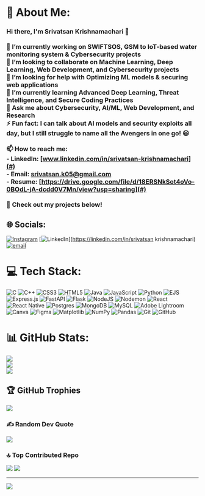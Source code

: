 # 💫 About Me:
### Hi there, I'm Srivatsan Krishnamachari 👋  <br><br>🔭 I’m currently working on **SWIFTSOS, GSM to IoT-based water monitoring system & Cybersecurity projects**  <br>👯 I’m looking to collaborate on **Machine Learning, Deep Learning, Web Development, and Cybersecurity projects**  <br>🤝 I’m looking for help with **Optimizing ML models & securing web applications**  <br>🌱 I’m currently learning **Advanced Deep Learning, Threat Intelligence, and Secure Coding Practices**  <br>💬 Ask me about **Cybersecurity, AI/ML, Web Development, and Research**  <br>⚡ Fun fact: **I can talk about AI models and security exploits all day, but I still struggle to name all the Avengers in one go!** 😆  <br><br>📫 How to reach me:  <br>- LinkedIn: [www.linkedin.com/in/srivatsan-krishnamachari](#)  <br>- Email: [srivatsan.k05@gmail.com](#)  <br>- Resume: [https://drive.google.com/file/d/18ERSNkSot4oVo-0BOdL-jA-dcdd0V7Mn/view?usp=sharing](#)  <br><br>🚀 **Check out my projects below!**  <br>


## 🌐 Socials:
[![Instagram](https://img.shields.io/badge/Instagram-%23E4405F.svg?logo=Instagram&logoColor=white)](https://instagram.com/Srivatsan.k05) [![LinkedIn](https://img.shields.io/badge/LinkedIn-%230077B5.svg?logo=linkedin&logoColor=white)](https://linkedin.com/in/srivatsan krishnamachari) [![email](https://img.shields.io/badge/Email-D14836?logo=gmail&logoColor=white)](mailto:srivastan.k05@gmail.com) 

# 💻 Tech Stack:
![C](https://img.shields.io/badge/c-%2300599C.svg?style=flat&logo=c&logoColor=white) ![C++](https://img.shields.io/badge/c++-%2300599C.svg?style=flat&logo=c%2B%2B&logoColor=white) ![CSS3](https://img.shields.io/badge/css3-%231572B6.svg?style=flat&logo=css3&logoColor=white) ![HTML5](https://img.shields.io/badge/html5-%23E34F26.svg?style=flat&logo=html5&logoColor=white) ![Java](https://img.shields.io/badge/java-%23ED8B00.svg?style=flat&logo=openjdk&logoColor=white) ![JavaScript](https://img.shields.io/badge/javascript-%23323330.svg?style=flat&logo=javascript&logoColor=%23F7DF1E) ![Python](https://img.shields.io/badge/python-3670A0?style=flat&logo=python&logoColor=ffdd54) ![EJS](https://img.shields.io/badge/ejs-%23B4CA65.svg?style=flat&logo=ejs&logoColor=black) ![Express.js](https://img.shields.io/badge/express.js-%23404d59.svg?style=flat&logo=express&logoColor=%2361DAFB) ![FastAPI](https://img.shields.io/badge/FastAPI-005571?style=flat&logo=fastapi) ![Flask](https://img.shields.io/badge/flask-%23000.svg?style=flat&logo=flask&logoColor=white) ![NodeJS](https://img.shields.io/badge/node.js-6DA55F?style=flat&logo=node.js&logoColor=white) ![Nodemon](https://img.shields.io/badge/NODEMON-%23323330.svg?style=flat&logo=nodemon&logoColor=%BBDEAD) ![React](https://img.shields.io/badge/react-%2320232a.svg?style=flat&logo=react&logoColor=%2361DAFB) ![React Native](https://img.shields.io/badge/react_native-%2320232a.svg?style=flat&logo=react&logoColor=%2361DAFB) ![Postgres](https://img.shields.io/badge/postgres-%23316192.svg?style=flat&logo=postgresql&logoColor=white) ![MongoDB](https://img.shields.io/badge/MongoDB-%234ea94b.svg?style=flat&logo=mongodb&logoColor=white) ![MySQL](https://img.shields.io/badge/mysql-4479A1.svg?style=flat&logo=mysql&logoColor=white) ![Adobe Lightroom](https://img.shields.io/badge/Adobe%20Lightroom-31A8FF.svg?style=flat&logo=Adobe%20Lightroom&logoColor=white) ![Canva](https://img.shields.io/badge/Canva-%2300C4CC.svg?style=flat&logo=Canva&logoColor=white) ![Figma](https://img.shields.io/badge/figma-%23F24E1E.svg?style=flat&logo=figma&logoColor=white) ![Matplotlib](https://img.shields.io/badge/Matplotlib-%23ffffff.svg?style=flat&logo=Matplotlib&logoColor=black) ![NumPy](https://img.shields.io/badge/numpy-%23013243.svg?style=flat&logo=numpy&logoColor=white) ![Pandas](https://img.shields.io/badge/pandas-%23150458.svg?style=flat&logo=pandas&logoColor=white) ![Git](https://img.shields.io/badge/git-%23F05033.svg?style=flat&logo=git&logoColor=white) ![GitHub](https://img.shields.io/badge/github-%23121011.svg?style=flat&logo=github&logoColor=white)
# 📊 GitHub Stats:
![](https://github-readme-stats.vercel.app/api?username=SrivatsanKchari2312&theme=dark&hide_border=false&include_all_commits=true&count_private=true)<br/>
![](https://nirzak-streak-stats.vercel.app/?user=SrivatsanKchari2312&theme=dark&hide_border=false)<br/>
![](https://github-readme-stats.vercel.app/api/top-langs/?username=SrivatsanKchari2312&theme=dark&hide_border=false&include_all_commits=false&count_private=false&layout=compact)

## 🏆 GitHub Trophies
![](https://github-profile-trophy.vercel.app/?username=SrivatsanKchari2312&theme=radical&no-frame=false&no-bg=false&margin-w=4)

### ✍️ Random Dev Quote
![](https://quotes-github-readme.vercel.app/api?type=horizontal&theme=radical)

### 🔝 Top Contributed Repo
![](https://github-readme-stats.vercel.app/api?username=SrivatsanKchari2312&theme=vue-dark&show_icons=true&hide_border=true&count_private=true)
![](https://github-contributor-stats.vercel.app/api?username=SrivatsanKchari2312&limit=5&theme=dark&combine_all_yearly_contributions=true)

---
[![](https://visitcount.itsvg.in/api?id=SrivatsanKchari2312&icon=0&color=0)](https://visitcount.itsvg.in)

<!-- Proudly created with GPRM ( https://gprm.itsvg.in ) -->
